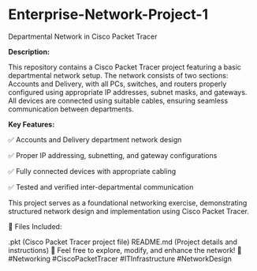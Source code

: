 # Enterprise-Network-Project-1
Departmental Network in Cisco Packet Tracer

**Description:**

This repository contains a Cisco Packet Tracer project featuring a basic departmental network setup. The network consists of two sections: Accounts and Delivery, with all PCs, switches, and routers properly configured using appropriate IP addresses, subnet masks, and gateways. All devices are connected using suitable cables, ensuring seamless communication between departments.

**Key Features:**

✅ Accounts and Delivery department network design

✅ Proper IP addressing, subnetting, and gateway configurations

✅ Fully connected devices with appropriate cabling

✅ Tested and verified inter-departmental communication

This project serves as a foundational networking exercise, demonstrating structured network design and implementation using Cisco Packet Tracer.

📂 Files Included:

.pkt (Cisco Packet Tracer project file)
README.md (Project details and instructions)
🚀 Feel free to explore, modify, and enhance the network!
🔗 #Networking #CiscoPacketTracer #ITInfrastructure #NetworkDesign
